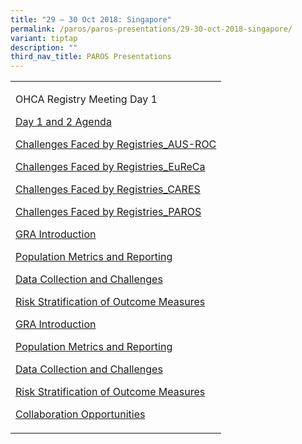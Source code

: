 ```yaml
---
title: "29 – 30 Oct 2018: Singapore"
permalink: /paros/paros-presentations/29-30-oct-2018-singapore/
variant: tiptap
description: ""
third_nav_title: PAROS Presentations
---
```

<table><tbody><tr><td rowspan="1" colspan="1"><p>OHCA Registry Meeting Day 1</p><p><a href="/files/PAROS Presentations/29 30 Oct 2018: Singapore/Day_1_and_2_Agenda.pdf" rel="noopener noreferrer nofollow" target="_blank">Day 1 and 2 Agenda</a></p><p><a href="/files/PAROS Presentations/29 30 Oct 2018: Singapore/Challenges_Faced_by_Registries_AUSROC.pdf" rel="noopener noreferrer nofollow" target="_blank">Challenges Faced by Registries_AUS-ROC</a></p><p><a href="/files/PAROS Presentations/29 30 Oct 2018: Singapore/Challenges_Faced_by_Registries_EuReCa_compressed.pdf" rel="noopener noreferrer nofollow" target="_blank">Challenges Faced by Registries_EuReCa</a></p><p><a href="/files/PAROS Presentations/29 30 Oct 2018: Singapore/Challenges_Faced_by_Registries_CAREA.pdf" rel="noopener noreferrer nofollow" target="_blank">Challenges Faced by Registries_CARES</a></p><p><a href="/files/PAROS Presentations/29 30 Oct 2018: Singapore/Challenges_Faced_by_Registries_PAROS.pdf" rel="noopener noreferrer nofollow" target="_blank">Challenges Faced by Registries_PAROS</a></p><p><a href="/files/PAROS Presentations/29 30 Oct 2018: Singapore/GRA_Introduction.pdf" rel="noopener noreferrer nofollow" target="_blank">GRA Introduction</a></p><p><a href="/files/PAROS Presentations/29 30 Oct 2018: Singapore/Population_Metrics_and_Reporting.pdf" rel="noopener noreferrer nofollow" target="_blank">Population Metrics and Reporting</a></p><p><a href="/files/PAROS Presentations/29 30 Oct 2018: Singapore/Data_Collection_and_Challenges.pdf" rel="noopener noreferrer nofollow" target="_blank">Data Collection and Challenges</a></p><p><a href="/files/PAROS Presentations/29 30 Oct 2018: Singapore/Risk_Stratification_of_Outcome_Measures.pdf" rel="noopener noreferrer nofollow" target="_blank">Risk Stratification of Outcome Measures</a></p><p><a href="/files/PAROS Presentations/29 30 Oct 2018: Singapore/GRA_Introduction.pdf" rel="noopener noreferrer nofollow" target="_blank">GRA Introduction</a></p><p><a href="/files/PAROS Presentations/29 30 Oct 2018: Singapore/Population_Metrics_and_Reporting.pdf" rel="noopener noreferrer nofollow" target="_blank">Population Metrics and Reporting</a></p><p><a href="/files/PAROS Presentations/29 30 Oct 2018: Singapore/Data_Collection_and_Challenges.pdf" rel="noopener noreferrer nofollow" target="_blank">Data Collection and Challenges</a></p><p><a href="/files/PAROS Presentations/29 30 Oct 2018: Singapore/Risk_Stratification_of_Outcome_Measures.pdf" rel="noopener noreferrer nofollow" target="_blank">Risk Stratification of Outcome Measures</a></p><p><a href="/files/PAROS Presentations/29 30 Oct 2018: Singapore/Collaboration_Opportunities.pdf" rel="noopener noreferrer nofollow" target="_blank">Collaboration Opportunities</a></p><p></p><p></p></td></tr></tbody></table><p></p>